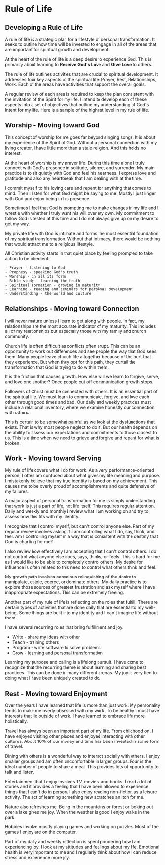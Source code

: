 # Rule of Life


## Developing a Rule of Life

A rule of life is a strategic plan for a lifestyle of personal transformation. It seeks to outline
how time will be invested to engage in all of the areas that are important for spiritual growth and
development.

At the heart of the rule of life is a deep desire to experience God.  This is primarily about
learning to **Receive God's Love** and **Give Love** to others.

The rule of life outlines activities that are crucial to spiritual development.  It addresses four
key aspects of the spiritual life: Prayer, Rest, Relationships, Work.  Each of the areas have
activities that support the overall goals.

A regular review of each area is required to keep the plan consistent with the invitation of the
Spirit for my life.  I intend to develop each of these aspects into a set of objectives that outline
my understanding of God's intent for my life. Here is a sample of the highest level in my rule of
life.


## Worship - Moving toward God

This concept of worship for me goes far beyond singing songs.  It is about my experience of the
Spirit of God.  Without a personal connection with my living creator, I have little more than a
stale religion.  And this holds no interest.

At the heart of worship is my prayer life. During this time alone I truly connect with God's
presence in solitude, silence, and surrender.  My main practice is to sit quietly with God
and feel his nearness.  I express love and gratitude and also any heartbreak that I am dealing
with at the time.

I commit myself to his loving care and repent for anything that comes to mind.  Then I listen for
what God might be saying to me.  Mostly I just linger with God and enjoy being in his presence.

Sometimes I feel that God is prompting me to make changes in my life and I wrestle with whether I
truly want his will over my own.  My commitment to follow God is tested at this time and I do not
always give up on my desire to get my way.

My private life with God is intimate and forms the most essential foundation of my spiritual 
transformation. Without that intimacy, there would be nothing that would attract me to a religious
lifestyle.  

All Christian activity starts in that quiet place by feeling prompted to take action to 
be obedient.
 
    - Prayer - listening to God
    - Prophesy - speaking God's truth
    - Worship - in all its forms
    - Bible study - learning the truth
    - Spiritual Formation - growing in maturity
    - Learning - reading and seminars for personal development
    - Understanding - the world and culture


## Relationships - Moving toward Connection

I will never mature unless I learn to get along with people.  In fact, my relationships are the 
most accurate indicator of my maturity.  This includes all of my relationships but especially 
those with my family and church community.

Church life is often difficult as conflicts often erupt.  This can be an opportunity to work out 
differences and see people the way that God sees them.  Many people leave church life altogether
because of the hurt that they experience. But when they opt for this path, they curtail the 
transformation that God is trying to do within them. 

It is the friction that causes growth.  How else will we learn to forgive, serve, and love one
another?  Once people cut off communication growth stops.

Followers of Christ must be connected with others.  It is an essential part of the spiritual
life.  We must learn to communicate, forgive, and love each other through good times and bad.  Our
daily and weekly practices must include a relational inventory, where we examine honestly our
connection with others.

This is certain to be somewhat painful as we look at the dysfunctions that exists.  That is why most
people neglect to do it.  But our health depends on the ability to assess our expectations and
commitments to those closest to us.  This is a time when we need to grieve and forgive and repent
for what is broken.


## Work - Moving toward Serving

My rule of life covers what I do for work.  As a very performance-oriented person, I often am
confused about what gives my life meaning and purpose.  I mistakenly believe that my true identity
is based on my achievement.  This causes me to be overly proud of accomplishments and quite 
defensive of my failures.

A major aspect of personal transformation for me is simply understanding that work is just a part
of life, not life itself.  This requires regular attention. Daily and weekly and monthly I review
what I am working on and try to assess how this fits with my identity.

I recognize that I control myself, but can't control anyone else.  Part of my regular review 
involves asking if I am controlling what I do, say, think, and feel.  Am I controlling myself
in a way that is consistent with the destiny that God is charting for me?

I also review how effectively I am accepting that I can't control others.  I do not control what
anyone else does, says, thinks, or feels.   This is hard for me as I would like to be able
to completely control others.  My desire for influence is often related to this need to control
what others think and feel.

My growth path involves conscious relinquishing of the desire to manipulate, cajole, coerce, or
dominate others.  My daily practice is to explore those sources of greatest frustration and ask
myself where I have inappropriate expectations.  This can be extremely freeing.

Another part of my rule of life is reflecting on the roles that fulfill.  There are certain types 
of activities that are done daily that are essential to my well-being.  Some things are built
into my identity and I can't imagine life without them.

I have several recurring roles that bring fulfillment and joy.

- Write - share my ideas with other
- Teach - training others 
- Program - write software to solve problems
- Grow - learning and personal transformation

Learning my purpose and calling is a lifelong pursuit. I have come to recognize that the recurring
theme is about learning and sharing best practices.   This can be done in many different arenas. 
My joy is very tied to doing what I have been uniquely created to do.


## Rest - Moving toward Enjoyment

Over the years I have learned that life is more than just work.  My personality tends to
make me overly obsessed with my work.  To be healthy I must have interests that lie outside of 
work.  I have learned to embrace life more holistically.

Travel has always been an important part of my life.  From childhood on, I have enjoyed visiting
other places and enjoyed interacting with other cultures.  About 10% of our money and time has been
invested in some form of travel.

Dining with others is a wonderful way to interact socially with others. I enjoy smaller groups and
am often uncomfortable in larger groups. Four is the ideal number of people to share a meal. This
provides lots of opportunity to talk and listen.

Entertainment that I enjoy involves TV, movies, and books.  I read a lot of stories and it provides
a feeling that I have been allowed to experience things that I can't do in person.  I also enjoy
reading non-fiction as a leisure activity.  The act of learning something new scratches an itch for 
me.

Nature also refreshes me.  Being in the mountains or forest or looking out over a lake gives me
joy.  When the weather is good I enjoy walks in the park.

Hobbies involve mostly playing games and working on puzzles.  Most of the games I enjoy are on the
computer.

Part of my daily and weekly reflection is spent pondering how I am experiencing joy.  I look at 
my attitudes and feelings about my life.  Emotional health is very important to me and I regularly
think about how I can reduce stress and experience more joy.


